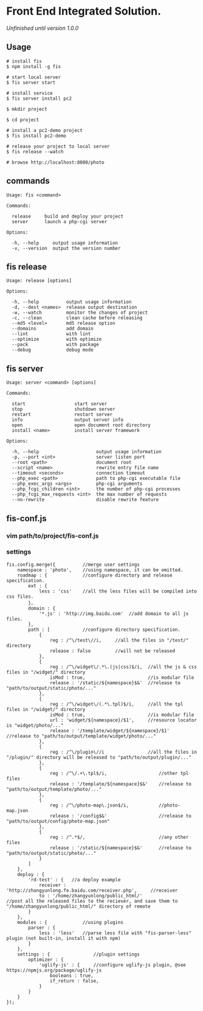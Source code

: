 # Front End Integrated Solution.

*Unfinished until version 1.0.0*

## Usage
    
    # install fis
    $ npm install -g fis
    
    # start local server
    $ fis server start
    
    # install service
    $ fis server install pc2
    
    $ mkdir project
    
    $ cd project
     
    # install a pc2-demo project
    $ fis install pc2-demo
     
    # release your project to local server
    $ fis release --watch
     
    # browse http://localhost:8080/photo


## commands

    Usage: fis <command>
    
    Commands:
    
      release     build and deploy your project
      server      launch a php-cgi server
    
    Options:
    
      -h, --help     output usage information
      -v, --version  output the version number

## fis release

    Usage: release [options]
    
    Options:
    
      -h, --help          output usage information
      -d, --dest <names>  release output destination
      -w, --watch         monitor the changes of project
      -c, --clean         clean cache before releasing
      --md5 <level>       md5 release option
      --domains           add domain
      --lint              with lint
      --optimize          with optimize
      --pack              with package
      --debug             debug mode

## fis server

    Usage: server <command> [options]
    
    Commands:
    
      start                  start server
      stop                   shutdown server
      restart                restart server
      info                   output server info
      open                   open document root directory
      install <name>         install server framework
    
    Options:
    
      -h, --help                     output usage information
      -p, --port <int>               server listen port
      --root <path>                  document root
      --script <name>                rewrite entry file name
      --timeout <seconds>            connection timeout
      --php_exec <path>              path to php-cgi executable file
      --php_exec_args <args>         php-cgi arguments
      --php_fcgi_children <int>      the number of php-cgi processes
      --php_fcgi_max_requests <int>  the max number of requests
      --no-rewrite                   disable rewrite feature

## fis-conf.js

### vim path/to/project/fis-conf.js

### settings

    fis.config.merge({          //merge user settings
        namespace : 'photo',    //using namespace, it can be omitted.
        roadmap : {             //configure directory and release specification.
            ext : {
                less : 'css'    //all the less files will be compiled into css files.
            }，
            domain : {
                '*.js' : 'http://img.baidu.com'  //add domain to all js files.
            },
            path : [            //configure directory specification.
                {
                    reg : /^\/test\//i,     //all the files in "/test/" directory
                    release : false         //will not be released
                },
                {
                    reg : /^\/widget\/.*\.(js|css)$/i,  //all the js & css files in "/widget/" directory
                    isMod : true,                       //is modular file
                    release : '/static/${namespace}$&'  //release to "path/to/output/static/photo/..."
                },
                {
                    reg : /^\/widget\/(.*\.tpl)$/i,     //all the tpl files in "/widget/" directory
                    isMod : true,                       //is modular file
                    url : 'widget/${namespace}/$1',     //resource locator is "widget/photo/..."
                    release : '/template/widget/${namespace}/$1'    //release to "path/to/output/template/widget/photo/..."
                },
                {
                    reg : /^\/plugin\//i                //all the files in "/plugin/" directory will be released to "path/to/output/plugin/..."
                },
                {
                    reg : /^\/.+\.tpl$/i,                   //other tpl files
                    release : '/template/${namespace}$&'    //release to "path/to/output/template/photo/..."
                },
                {
                    reg : /^\/photo-map\.json$/i,           //photo-map.json
                    release : '/config$&'                   //release to "path/to/output/config/photo-map.json"
                },
                {
                    reg : /^.*$/,                           //any other files
                    release : '/static/${namespace}$&'      //release to "path/to/output/static/photo/..."
                }
            ]
        },
        deploy : {
            'rd-test' : {   //a deploy example
                receiver : 'http://zhangyunlong.fe.baidu.com/receiver.php',     //receiver
                to : '/home/zhangyunlong/public_html/'                          //post all the released files to the reciever, and save them to "/home/zhangyunlong/public_html/" directory of remote
            }
        },
        modules : {             //using plugins
            parser : {
                less : 'less'   //parse less file with "fis-parser-less" plugin (not built-in, install it with npm)
            }
        },
        settings : {                //plugin settings
            optimizer : {
                'uglify-js' : {     //configure uglify-js plugin, @see https://npmjs.org/package/uglify-js
                    booleans : true,
                    if_return : false,
                }
            }
        }
    });
